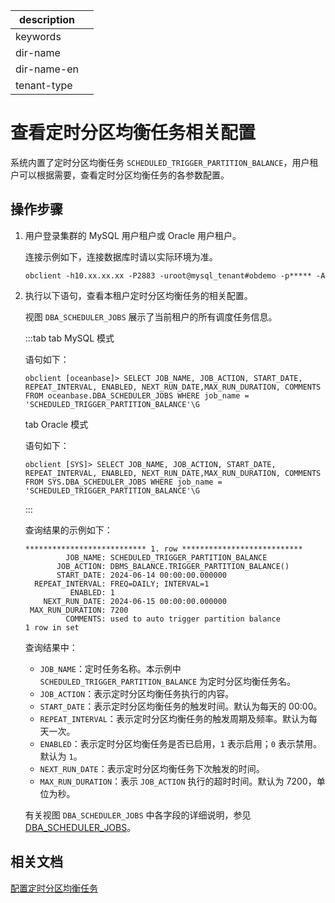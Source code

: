 |description||
|---|---|
|keywords||
|dir-name||
|dir-name-en||
|tenant-type||

# 查看定时分区均衡任务相关配置

系统内置了定时分区均衡任务 `SCHEDULED_TRIGGER_PARTITION_BALANCE`，用户租户可以根据需要，查看定时分区均衡任务的各参数配置。

## 操作步骤

1. 用户登录集群的 MySQL 用户租户或 Oracle 用户租户。

   连接示例如下，连接数据库时请以实际环境为准。

   ```shell
   obclient -h10.xx.xx.xx -P2883 -uroot@mysql_tenant#obdemo -p***** -A
   ```

2. 执行以下语句，查看本租户定时分区均衡任务的相关配置。

   视图 `DBA_SCHEDULER_JOBS` 展示了当前租户的所有调度任务信息。

   :::tab
   tab MySQL 模式

   语句如下：

   ```shell
   obclient [oceanbase]> SELECT JOB_NAME, JOB_ACTION, START_DATE, REPEAT_INTERVAL, ENABLED, NEXT_RUN_DATE,MAX_RUN_DURATION, COMMENTS FROM oceanbase.DBA_SCHEDULER_JOBS WHERE job_name = 'SCHEDULED_TRIGGER_PARTITION_BALANCE'\G
   ```

   tab Oracle 模式

   语句如下：

   ```shell
   obclient [SYS]> SELECT JOB_NAME, JOB_ACTION, START_DATE, REPEAT_INTERVAL, ENABLED, NEXT_RUN_DATE,MAX_RUN_DURATION, COMMENTS FROM SYS.DBA_SCHEDULER_JOBS WHERE job_name = 'SCHEDULED_TRIGGER_PARTITION_BALANCE'\G
   ```
   :::

   查询结果的示例如下：

   ```shell
   *************************** 1. row ***************************
            JOB_NAME: SCHEDULED_TRIGGER_PARTITION_BALANCE
          JOB_ACTION: DBMS_BALANCE.TRIGGER_PARTITION_BALANCE()
          START_DATE: 2024-06-14 00:00:00.000000
     REPEAT_INTERVAL: FREQ=DAILY; INTERVAL=1
             ENABLED: 1
       NEXT_RUN_DATE: 2024-06-15 00:00:00.000000
    MAX_RUN_DURATION: 7200
            COMMENTS: used to auto trigger partition balance
   1 row in set
   ```

   查询结果中：

   * `JOB_NAME`：定时任务名称。本示例中 `SCHEDULED_TRIGGER_PARTITION_BALANCE` 为定时分区均衡任务名。
   * `JOB_ACTION`：表示定时分区均衡任务执行的内容。
   * `START_DATE`：表示定时分区均衡任务的触发时间。默认为每天的 00:00。
   * `REPEAT_INTERVAL`：表示定时分区均衡任务的触发周期及频率。默认为每天一次。
   * `ENABLED`：表示定时分区均衡任务是否已启用，`1` 表示启用；`0` 表示禁用。默认为 `1`。
   * `NEXT_RUN_DATE`：表示定时分区均衡任务下次触发的时间。
   * `MAX_RUN_DURATION`：表示 `JOB_ACTION` 执行的超时时间。默认为 7200，单位为秒。

   有关视图 `DBA_SCHEDULER_JOBS` 中各字段的详细说明，参见 [DBA_SCHEDULER_JOBS](../../../../700.reference/700.system-views/400.system-view-of-mysql-mode/200.dictionary-view-of-mysql-mode/16900.oceanbase-dba_scheduler_jobs-of-mysql-mode.md)。

## 相关文档

[配置定时分区均衡任务](100.configure-a-scheduled-partition-balancing-task.md)

